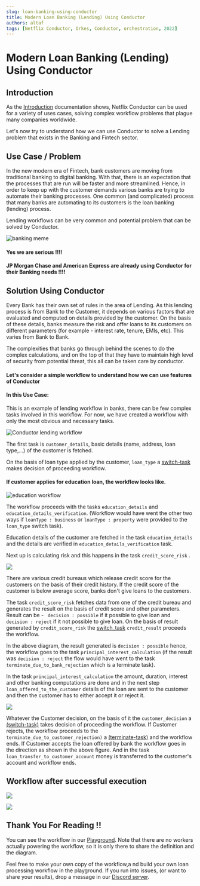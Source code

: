 ```yaml
---
slug: loan-banking-using-conductor
title: Modern Loan Banking (Lending) Using Conductor
authors: altaf
tags: [Netflix Conductor, Orkes, Conductor, orchestration, 2022]
---
```


# Modern Loan Banking (Lending) Using Conductor

## Introduction

As the [Introduction](/content/docs/introduction) documentation shows, Netflix Conductor can be used for a variety of uses cases, solving complex workflow problems that plague many companies worldwide.

Let's now try to understand how we can use Conductor to solve a Lending problem that exists in the Banking and Fintech sector.

## Use Case / Problem

In the new modern era of Fintech, bank customers are moving from traditional banking to digital banking. With that, there is an expectation that the processes that are run will be faster and more streamlined. Hence, in order to keep up with the customer demands various banks are trying to automate their banking processes. One common (and complicated) process that many banks are automating to its customers is the loan banking (lending) process.

Lending workflows can be very common and potential problem that can be solved by Conductor.

![banking meme](./assets/lending_meme_Medium.png)

<!--truncate-->

#### Yes we are serious !!!!

#### JP Morgan Chase and American Express are already using Conductor for their Banking needs !!!!

## Solution Using Conductor

Every Bank has their own set of rules in the area of Lending. As this lending process is from Bank to the Customer, it depends on various factors that are evaluated and computed on details provided by the customer. On the basis of these details, banks measure the risk and offer loans to its customers on different parameters (for example - interest rate, tenure, EMIs, etc). This varies from Bank to Bank.

The complexities that banks go through behind the scenes to do the complex calculations, and on the top of that they have to maintain high level of security from potential threat, this all can be taken care by conductor.

#### Let's consider a simple workflow to understand how we can use features of Conductor

#### In this Use Case:

This is an example of lending workflow in banks, there can be few complex tasks involved in this workflow.
For now, we have created a workflow with only the most obvious and necessary tasks.

![Conductor lending workflow](./assets/lending_flow.png)

The first task is `customer_details`, basic details (name, address, loan type,...) of the customer is fetched.

On the basis of loan type applied by the customer, `loan_type` a [switch-task](/content/docs/reference-docs/switch-task) makes decision of proceeding workflow.

#### If customer applies for education loan, the workflow looks like.

![education workflow](./assets/loanType_education.png)

The workflow proceeds with the tasks `education_details` and `education_details_verification`. (Workflow would have went the other two ways if `loanType : business` or `loanType : property` were provided to the `loan_type` switch task).

Education details of the customer are fetched in the task `education_details` and the details are verified in `education_details_verification` task.

Next up is calculating risk and this happens in the task `credit_score_risk` .

![](./assets/lending_credit_score_Medium.png)

There are various credit bureaus which release credit score for the customers on the basis of their credit history.
If the credit score of the customer is below average score, banks don't give loans to the customers.

The task `credit_score_risk` fetches data from one of the credit bureau and generates the result on the basis of credit score and other parameters.
Result can be - ` decision : possible` if it possible to give loan and ` decision : reject` if it not possible to give loan.
On the basis of result generated by `credit_score_risk` the [switch_task](/content/docs/reference-docs/switch-task) `credit_result` proceeds the workflow.

In the above diagram, the result generated is `decision : possible` hence, the workflow goes to the task `principal_interest_calculation` (if the result was `decision : reject` the flow would have went to the task `terminate_due_to_bank_rejection` which is a terminate task).

In the task `principal_interest_calculation` the amount, duration, interest and other banking computations are done and in the next step `loan_offered_to_the_customer` details of the loan are sent to the customer and then the customer has to either accept it or reject it.

![](./assets/loan_transfer_Medium.png)

Whatever the Customer decision, on the basis of it the `customer_decision` a [(switch-task)](/content/docs/reference-docs/switch-task) takes decision of proceeding the workflow. If Customer rejects, the workflow proceeds to the `terminate_due_to_customer_rejection)` a [(terminate-task)](/content/docs/reference-docs/terminate-task) and the workflow ends. If Customer accepts the loan offered by bank the workflow goes in the direction as shown in the above figure. And in the task `loan_transfer_to_customer_account` money is transferred to the customer's account and workflow ends.

## Workflow after successful execution

![](./assets/lending_flow_successful.png)

![](./assets/lending_meme_finish.jpg)

## Thank You For Reading !!

You can see the workflow in our [Playground](https://play.orkes.io/workflowDef/loan_banking). Note that there are no workers actually powering the workflow, so it is only there to share the definition and the diagram.

Feel free to make your own copy of the workflow,a nd build your own loan processing workflow in the playground. If you run into issues, (or want to share your results), drop a message in our [Discord server](https://discord.gg/pYYdYsYTAw).

